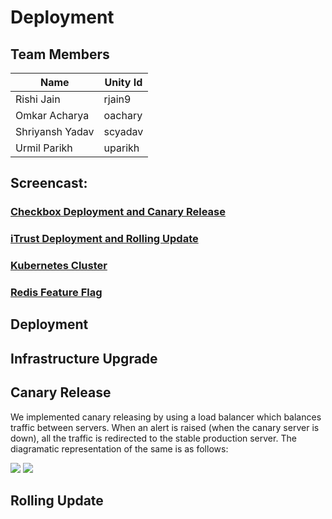 # Deployment


## Team Members

| Name | Unity Id |
| --- | --- |
| Rishi Jain | rjain9 |
| Omkar Acharya | oachary |
| Shriyansh Yadav | scyadav |
| Urmil Parikh | uparikh |

## Screencast:  

### [Checkbox Deployment and Canary Release]()  
### [iTrust Deployment and Rolling Update]() 
### [Kubernetes Cluster]()
### [Redis Feature Flag]()

## Deployment


## Infrastructure Upgrade


## Canary Release
We implemented canary releasing by using a load balancer which balances traffic between servers. When an alert is raised (when the canary server is down), all the traffic is redirected to the stable production server. The diagramatic representation of the same is as follows:

<img src="https://github.ncsu.edu/rjain9/CSC519DevOps-Project/blob/Deployment/images/Canary1.png">

<img src="https://github.ncsu.edu/rjain9/CSC519DevOps-Project/blob/Deployment/images/Canary2.png">

## Rolling Update
